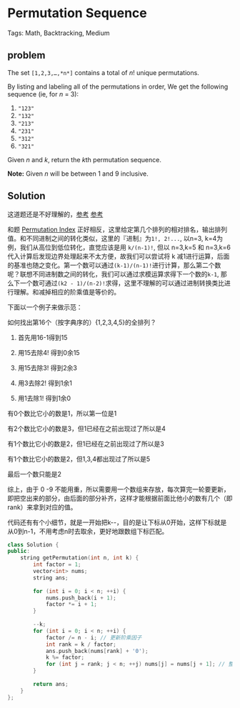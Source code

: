 # Permutation Sequence

Tags: Math, Backtracking, Medium

## problem

The set `[1,2,3,…,*n*]` contains a total of *n*! unique permutations.

By listing and labeling all of the permutations in order,
We get the following sequence (ie, for *n* = 3):

1. `"123"`
2. `"132"`
3. `"213"`
4. `"231"`
5. `"312"`
6. `"321"`

Given *n* and *k*, return the *k*th permutation sequence.

**Note:** Given *n* will be between 1 and 9 inclusive.

## Solution

这道题还是不好理解的，[参考]() [参考](https://algorithm.yuanbin.me/zh-hans/exhaustive_search/permutation_sequence.html)

和题 [Permutation Index](http://algorithm.yuanbin.me/zh-hans/exhaustive_search/permutation_index.html) 正好相反，这里给定第几个排列的相对排名，输出排列值。和不同进制之间的转化类似，这里的『进制』为`1!, 2!...`, 以n=3, k=4为例，我们从高位到低位转化，直觉应该是用 `k/(n-1)!`, 但以 n=3,k=5 和 n=3,k=6 代入计算后发现边界处理起来不太方便，故我们可以尝试将 k 减1进行运算，后面的基准也随之变化。第一个数可以通过`(k-1)/(n-1)!`进行计算，那么第二个数呢？联想不同进制数之间的转化，我们可以通过求模运算求得下一个数的`k-1`, 那么下一个数可通过`(k2 - 1)/(n-2)!`求得，这里不理解的可以通过进制转换类比进行理解。和减掉相应的阶乘值是等价的。

下面以一个例子来做示范：

如何找出第16个（按字典序的）{1,2,3,4,5}的全排列？

1. 首先用16-1得到15

2. 用15去除4! 得到0余15

3. 用15去除3! 得到2余3

4. 用3去除2! 得到1余1

5. 用1去除1! 得到1余0

有0个数比它小的数是1，所以第一位是1

有2个数比它小的数是3，但1已经在之前出现过了所以是4

有1个数比它小的数是2，但1已经在之前出现过了所以是3

有1个数比它小的数是2，但1,3,4都出现过了所以是5

最后一个数只能是2

综上，由于 0 -9 不能用重，所以需要用一个数组来存放，每次算完一轮要更新， 即把空出来的部分，由后面的部分补齐，这样才能根据前面比他小的数有几个（即 rank）来拿到对应的值。

代码还有有个小细节，就是一开始把k--，目的是让下标从0开始，这样下标就是从0到n-1，不用考虑n时去取余，更好地跟数组下标匹配。

```cpp
class Solution {
public:
    string getPermutation(int n, int k) {
        int factor = 1;
        vector<int> nums;
        string ans;
        
        for (int i = 0; i < n; ++i) {
            nums.push_back(i + 1);
            factor *= i + 1;
        }
        
        --k;
        for (int i = 0; i < n; ++i) {
            factor /= n - i; // 更新阶乘因子
            int rank = k / factor;
            ans.push_back(nums[rank] + '0');
            k %= factor;
            for (int j = rank; j < n; ++j) nums[j] = nums[j + 1]; // 整个往前挪动
        }
        
        return ans;
    }
};
```

